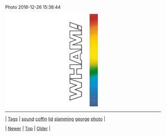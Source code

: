 <!--
title: Photo 2016-12-26 15
date: 2020-06-28T15:27:00.147Z
tags: sound, coffin, lid, slamming, george, photo
-->


Photo 2016-12-26 15:38:44

![](154980629849-0.jpg)

<!--BOTTOM-POST-NAVIGATION-->
---

| [Tags](tags.md) | [sound](tag-sound.md) [coffin](tag-coffin.md) [lid](tag-lid.md) [slamming](tag-slamming.md) [george](tag-george.md) [photo](tag-photo.md) |

| [Newer](154977934571.md) | [Top](index.md) | [Older](154986340263.md) |